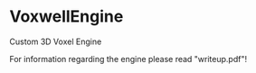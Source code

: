 # VoxwellEngine
Custom 3D Voxel Engine

For information regarding the engine please read "writeup.pdf"!
